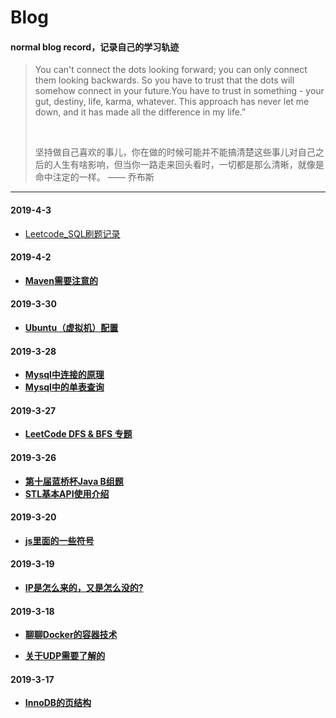 # Blog

#### normal blog record，记录自己的学习轨迹

> You can't connect the dots looking forward; you can only connect them looking backwards. So you have to trust that the dots will somehow connect in your future.You have to trust in something - your gut, destiny, life, karma, whatever. This approach has never let me down, and it has made all the difference in my life.” <br />
> 
> <br />
> 
> 坚持做自己喜欢的事儿，你在做的时候可能并不能搞清楚这些事儿对自己之后的人生有啥影响，但当你一路走来回头看时，一切都是那么清晰，就像是命中注定的一样。        —— 乔布斯

---
#### 2019-4-3

- [Leetcode_SQL刷题记录](https://github.com/hanxuanliang/Blog/blob/master/Mysql/Leetcode_SQL.md)

#### 2019-4-2

- [**Maven需要注意的**](https://github.com/hanxuanliang/Blog/blob/master/Maven/Maven.md)

#### 2019-3-30

- [**Ubuntu（虚拟机）配置**](https://github.com/hanxuanliang/Blog/blob/master/Linux/Ubuntu_虚拟机_配置.md)

#### 2019-3-28

- [**Mysql中连接的原理**](https://github.com/hanxuanliang/Blog/blob/master/Mysql/连接的原理.md)
- [**Mysql中的单表查询**](https://github.com/hanxuanliang/Blog/blob/master/Mysql/单表查询.md)

#### 2019-3-27

- [**LeetCode DFS & BFS 专题**](https://github.com/hanxuanliang/Blog/blob/master/Algorithm_SP/DFS&BFS.md)

#### 2019-3-26

- [**第十届蓝桥杯Java B组题**](https://github.com/hanxuanliang/Blog/blob/master/Algorithm_Game/第十届蓝桥杯Java_B组.md)
- [**STL基本API使用介绍**](https://github.com/hanxuanliang/Blog/blob/master/Algorithm_Game/STL基本介绍.md)

#### 2019-3-20

- [**js里面的一些符号**](https://github.com/hanxuanliang/Blog/blob/master/JS/关于js里面的一些符号.md)

#### 2019-3-19

- [**IP是怎么来的，又是怎么没的?**](https://github.com/hanxuanliang/Blog/blob/master/NetWork/IP是怎么来的，又是怎么没的.md)

#### 2019-3-18

- [**聊聊Docker的容器技术**](https://github.com/hanxuanliang/Blog/blob/master/Docker/Docker的虚拟化和容器技术.md)

- [**关于UDP需要了解的**](https://github.com/hanxuanliang/Blog/blob/master/NetWork/关于UDP需要了解的.md)

#### 2019-3-17

- [**InnoDB的页结构**](https://github.com/hanxuanliang/Blog/blob/master/Mysql/InnoDB的页结构.md)
